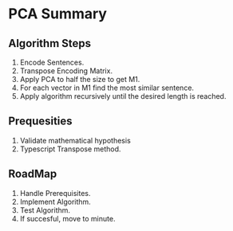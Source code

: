 # PCA Summary

## Algorithm Steps

1. Encode Sentences.
2. Transpose Encoding Matrix.
3. Apply PCA to half the size to get M1.
4. For each vector in M1 find the most similar sentence.
5. Apply algorithm recursively until the desired length is reached.


## Prequesities

1. Validate mathematical hypothesis 
2. Typescript Transpose method.


## RoadMap
1. Handle Prerequisites.
2. Implement Algorithm.
3. Test Algorithm.
4. If succesful, move to minute.
